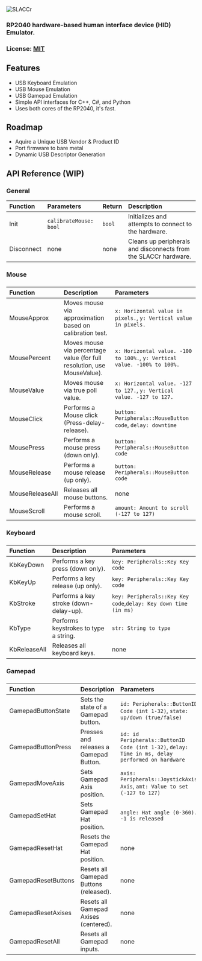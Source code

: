 ![SLACCr](https://socialify.git.ci/Triscuit2311/SLACCr/image?description=1&descriptionEditable=Not-So-Human%20Interface%20Device.&font=Source%20Code%20Pro&language=1&name=1&owner=1&pattern=Circuit%20Board&stargazers=1&theme=Dark)

### RP2040 hardware-based human interface device (HID) Emulator.
### License: [MIT](/LICENSE)

## Features
- USB Keyboard Emulation
- USB Mouse Emulation
- USB Gamepad Emulation
- Simple API interfaces for C++, C#, and Python
- Uses both cores of the RP2040, it's fast.
## Roadmap

- Aquire a Unique USB Vendor & Product ID
- Port firmware to bare metal
- Dynamic USB Descriptor Generation


## API Reference (WIP)

### General
|Function|Parameters|Return|Description|
|:-|:-|:-|:-|
| Init | `calibrateMouse: bool` | `bool` | Initializes and attempts to connect to the hardware. |
| Disconnect|none|none|Cleans up peripherals and disconnects from the SLACCr hardware.|

### Mouse

###
|Function|Description|Parameters|
|:-|:-|:-|
| MouseApprox|Moves mouse via approximation based on calibration test.|`x: Horizontal value in pixels.`, `y: Vertical value in pixels.`|
| MousePercent|Moves mouse via percentage value (for full resolution, use MouseValue).|`x: Horizontal value. -100 to 100%.`, `y: Vertical value. -100% to 100%.`|
|MouseValue|Moves mouse via true poll value.|`x: Horizontal value. -127 to 127.`, `y: Vertical value. -127 to 127.`|
|MouseClick|Performs a Mouse click (Press-delay-release).|`button: Peripherals::MouseButton code`, `delay: downtime`|
|MousePress|Performs a mouse press (down only).|`button: Peripherals::MouseButton code`|
|MouseRelease|Performs a mouse release (up only).|`button: Peripherals::MouseButton code`|
|MouseReleaseAll|Releases all mouse buttons.|none|
|MouseScroll|Performs a mouse scroll.|`amount: Amount to scroll (-127 to 127)`|

### Keyboard

###
|Function|Description|Parameters|
|:-|:-|:-|
|KbKeyDown|Performs a key press (down only).|`key: Peripherals::Key Key code`|
|KbKeyUp|Performs a key release (up only).|`key: Peripherals::Key Key code`|
|KbStroke|Performs a key stroke (down-delay-up).|`key: Peripherals::Key Key code`,`delay: Key down time (in ms)`|
|KbType|Performs keystrokes to type a string.|`str: String to type`|
|KbReleaseAll|Releases all keyboard keys.|none|

### Gamepad

###
|Function|Description|Parameters|
|:-|:-|:-|
|GamepadButtonState|Sets the state of a Gamepad button.|`id: Peripherals::ButtonID Code (int 1-32)`, `state: up/down (true/false)`|
|GamepadButtonPress|Presses and releases a Gamepad Button.|`id: id Peripherals::ButtonID Code (int 1-32)`, `delay: Time in ms, delay performed on hardware`|
|GamepadMoveAxis|Sets Gamepad Axis position.|`axis: Peripherals::JoystickAxis Axis`, `amt: Value to set (-127 to 127)`|
|GamepadSetHat|Sets Gamepad Hat position.|`angle: Hat angle (0-360). -1 is released`|
|GamepadResetHat|Resets the Gamepad Hat position.|none|
|GamepadResetButtons|Resets all Gamepad Buttons (released).|none|
|GamepadResetAxises|Resets all Gamepad Axises (centered).|none|
|GamepadResetAll|Resets all Gamepad inputs.|none|


